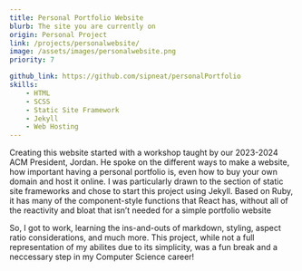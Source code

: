 ```yaml
---
title: Personal Portfolio Website
blurb: The site you are currently on
origin: Personal Project
link: /projects/personalwebsite/
image: /assets/images/personalwebsite.png
priority: 7

github_link: https://github.com/sipneat/personalPortfolio
skills:
    - HTML
    - SCSS
    - Static Site Framework
    - Jekyll
    - Web Hosting
---
```


Creating this website started with a workshop taught by our 2023-2024 ACM President, Jordan. He spoke on the different ways to make a website, how important having a personal portfolio is, even how to buy your own domain and host it online. I was particularly drawn to the section of static site frameworks and chose to start this project using Jekyll. Based on Ruby, it has many of the component-style functions that React has, without all of the reactivity and bloat that isn’t needed for a simple portfolio website

So, I got to work, learning the ins-and-outs of markdown, styling, aspect ratio considerations, and much more. This project, while not a full representation of my abilites due to its simplicity, was a fun break and a neccessary step in my Computer Science career!
